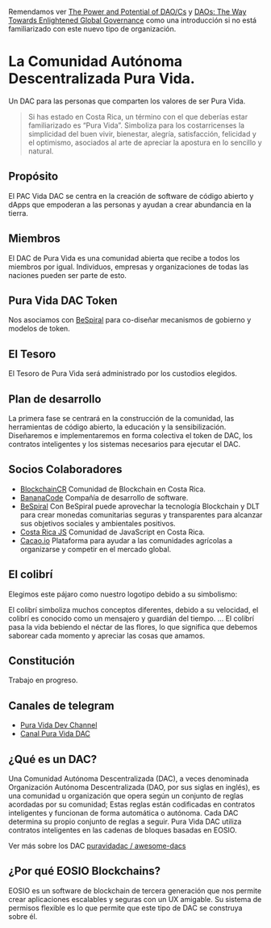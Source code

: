 Remendamos ver [The Power and Potential of DAO/Cs](https://www.youtube.com/watch?v=Wf5gfjMfiHA) y [DAOs: The Way Towards Enlightened Global Governance](https://www.youtube.com/watch?v=G1K4M6iCSyE) como una introducción si no está familiarizado con este nuevo tipo de organización.

# La Comunidad Autónoma Descentralizada Pura Vida.

Un DAC para las personas que comparten los valores de ser Pura Vida.

> Si has estado en Costa Rica, un término con el que deberías estar familiarizado es “Pura Vida”. Simboliza para los costarricenses la simplicidad del buen vivir, bienestar, alegría, satisfacción, felicidad y el optimismo, asociados al arte de apreciar la apostura en lo sencillo y natural.

## Propósito

El PAC Vida DAC se centra en la creación de software de código abierto y dApps que empoderan a las personas y ayudan a crear abundancia en la tierra.

## Miembros

El DAC de Pura Vida es una comunidad abierta que recibe a todos los miembros por igual.
Individuos, empresas y organizaciones de todas las naciones pueden ser parte de esto.

## Pura Vida DAC Token

Nos asociamos con [BeSpiral](https://bespiral.com) para co-diseñar mecanismos de gobierno y modelos de token.

## El Tesoro

El Tesoro de Pura Vida será administrado por los custodios elegidos.

## Plan de desarrollo

La primera fase se centrará en la construcción de la comunidad, las herramientas de código abierto, la educación y la sensibilización. Diseñaremos e implementaremos en forma colectiva el token de DAC, los contratos inteligentes y los sistemas necesarios para ejecutar el DAC. 

## Socios Colaboradores

- [BlockchainCR](https://blockchaincr.com) Comunidad de Blockchain en Costa Rica.
- [BananaCode](https://www.facebook.com/bananacode.co) Compañía de desarrollo de software.
- [BeSpiral](https://bespiral.com/) Con BeSpiral puede aprovechar la tecnología Blockchain y DLT para crear monedas comunitarias seguras y transparentes para alcanzar sus objetivos sociales y ambientales positivos.
- [Costa Rica JS](https://meetup.com/costaricajs) Comunidad de JavaScript en Costa Rica.
- [Cacao.io](http://cacao.io/) Plataforma para ayudar a las comunidades agrícolas a organizarse y competir en el mercado global.

## El colibrí

Elegimos este pájaro como nuestro logotipo debido a su simbolismo:

El colibrí simboliza muchos conceptos diferentes, debido a su velocidad, el colibrí es conocido como un mensajero y guardián del tiempo. ... El colibrí pasa la vida bebiendo el néctar de las flores, lo que significa que debemos saborear cada momento y apreciar las cosas que amamos.

## Constitución

Trabajo en progreso.   

## Canales de telegram

- [Pura Vida Dev Channel](https://t.me/puravidadev)  
- [Canal Pura Vida DAC](https://t.me/puravidadac)  

## ¿Qué es un DAC?

Una Comunidad Autónoma Descentralizada (DAC), a veces denominada Organización Autónoma Descentralizada (DAO, por sus siglas en inglés), es una comunidad u organización que opera según un conjunto de reglas acordadas por su comunidad; Estas reglas están codificadas en contratos inteligentes y funcionan de forma automática o autónoma. Cada DAC determina su propio conjunto de reglas a seguir. Pura Vida DAC utiliza contratos inteligentes en las cadenas de bloques basadas en EOSIO.

Ver más sobre los DAC <a href="https://github.com/puravidadac/awesome-dacs"> puravidadac / awesome-dacs </a>

## ¿Por qué EOSIO Blockchains?

EOSIO es un software de blockchain de tercera generación que nos permite crear aplicaciones escalables y seguras con un UX amigable. Su sistema de permisos flexible es lo que permite que este tipo de DAC se construya sobre él.
